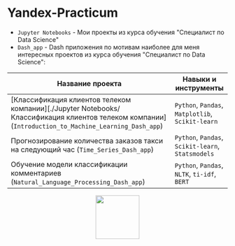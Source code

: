 # Yandex-Practicum
- `Jupyter Notebooks` - Мои проекты из курса обучения "Специалист по Data Science"
- `Dash_app` - Dash приложения по мотивам наиболее для меня интересных проектов из курса обучения "Специалист по Data Science":

| Название проекта | Навыки и инструменты |
|------------------|----------------------|
| [Классификация клиентов телеком компании][./Jupyter Notebooks/Классификация клиентов телеком компании] (`Introduction_to_Machine_Learning_Dash_app`) | `Python`, `Pandas`, `Matplotlib`, `Scikit-learn` |
| Прогнозирование количества заказов такси на следующий час (`Time_Series_Dash_app`) | `Python`, `Pandas`, `Scikit-learn`, `Statsmodels` |
| Обучение модели классификации комментариев (`Natural_Language_Processing_Dash_app`) | `Python`, `Pandas`, `NLTK`, `ti-idf`, `BERT` |



<div id="header" align="center">
  <img src="https://media.giphy.com/media/gjrYDwbjnK8x36xZIO/giphy.gif" width="100"/>
</div>
